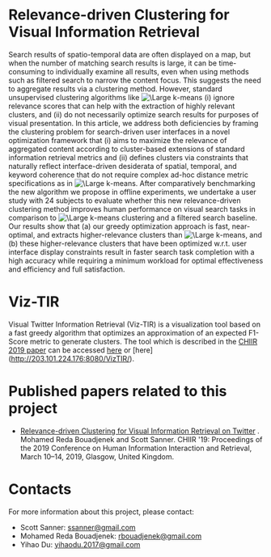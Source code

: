 # Relevance-driven Clustering for Visual Information Retrieval #
Search results of spatio-temporal data are often displayed on a map, but when the number of matching search results is large, it can be time-consuming to individually examine all results, even when using methods such as filtered search to narrow the content focus.  This suggests the need to aggregate results via a clustering method.  However, standard unsupervised clustering algorithms like <img src="https://latex.codecogs.com/svg.latex?\Large&space;k" title="\Large k" />-means (i) ignore relevance scores that can help with the extraction of highly relevant clusters, and (ii) do not necessarily optimize search results for purposes of visual presentation.  In this article, we address both deficiencies by framing the clustering problem for search-driven user interfaces in a novel optimization framework that (i) aims to maximize the relevance of aggregated content according to cluster-based extensions of standard information retrieval metrics and (ii) defines clusters via constraints that naturally reflect interface-driven desiderata of spatial, temporal, and keyword coherence that do not require complex ad-hoc distance metric specifications as in <img src="https://latex.codecogs.com/svg.latex?\Large&space;k" title="\Large k" />-means. After comparatively benchmarking the new algorithm we propose in offline experiments, we undertake a user study with 24 subjects to evaluate whether this new relevance-driven clustering method improves human performance on visual search tasks in comparison to <img src="https://latex.codecogs.com/svg.latex?\Large&space;k" title="\Large k" />-means clustering and a filtered search baseline.  Our results show that (a) our greedy optimization approach is fast, near-optimal, and extracts higher-relevance clusters than <img src="https://latex.codecogs.com/svg.latex?\Large&space;k" title="\Large k" />-means, and (b) these higher-relevance clusters that have been optimized w.r.t. user interface display constraints result in faster search task completion with a high accuracy while requiring a minimum workload for optimal effectiveness and efficiency and full satisfaction.

# Viz-TIR

Visual Twitter Information Retrieval (Viz-TIR) is a visualization tool based on a fast greedy algorithm that optimizes an approximation of an expected F1-Score metric to generate clusters. The tool which is described in the [CHIIR 2019 paper](https://personal-sites.deakin.edu.au/~mohamedb/papers/p349-bouadjenek.pdf) can be accessed [here](http://206.12.91.26:8080/VizTIR/) or [here] (http://203.101.224.176:8080/VizTIR/).





# Published papers related to this project

* [Relevance-driven Clustering for Visual Information Retrieval on Twitter](https://personal-sites.deakin.edu.au/~mohamedb/papers/p349-bouadjenek.pdf) . Mohamed Reda Bouadjenek and Scott Sanner. CHIIR '19: Proceedings of the 2019 Conference on Human Information Interaction and Retrieval, March 10–14, 2019, Glasgow, United Kingdom.


# Contacts 
For more information about this project, please contact:
* Scott Sanner: ssanner@gmail.com
* Mohamed Reda Bouadjenek: rbouadjenek@gmail.com
* Yihao Du: yihaodu.2017@gmail.com
